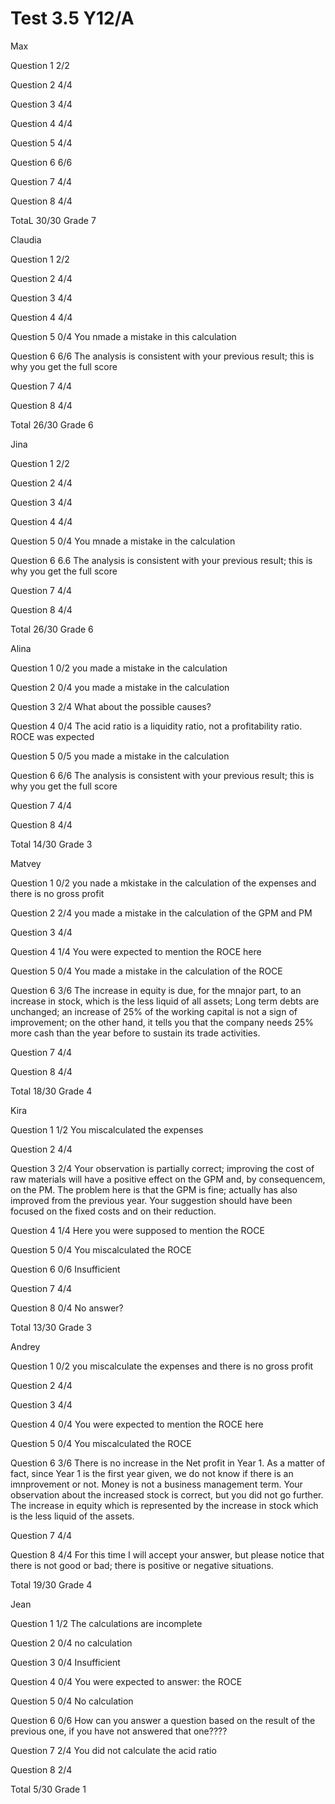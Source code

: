 # Test 3.5 Y12/A

Max

Question 1	2/2

Question 2	4/4

Question 3	4/4

Question 4	4/4

Question 5	4/4

Question 6	6/6

Question 7	4/4

Question 8	4/4

TotaL		30/30 Grade 7

Claudia

Question 1	2/2

Question 2	4/4

Question 3	4/4

Question 4	4/4

Question 5	0/4
		You nmade a mistake in this calculation

Question 6	6/6
		The analysis is consistent with your previous result; this is why you get the full score

Question 7	4/4

Question 8	4/4

Total		26/30 Grade 6

Jina

Question 1	2/2

Question 2	4/4

Question 3	4/4

Question 4	4/4

Question 5	0/4
		You mnade a mistake in the calculation

Question 6	6.6
		The analysis is consistent with your previous result; this is why you get the full score

Question 7	4/4

Question 8	4/4

Total 		26/30 Grade 6

Alina

Question 1	0/2
		you made a mistake in the calculation

Question 2	0/4
		you made a mistake in the calculation

Question 3	2/4
		What about the possible causes?

Question 4	0/4
		The acid ratio is a liquidity ratio, not a profitability ratio. ROCE was expected

Question 5	0/5
		you made a mistake in the calculation

Question 6	6/6
		The analysis is consistent with your previous result; this is why you get the full score

Question 7	4/4

Question 8	4/4

Total 		14/30 Grade 3

Matvey

Question 1	0/2
		you nade a mkistake in the calculation of the expenses and there is no gross profit

Question 2	2/4
		you made a mistake in the calculation of the GPM and PM

Question 3	4/4

Question 4	1/4
		You were expected to mention the ROCE here

Question 5	0/4
		You made a mistake in the calculation of the ROCE

Question 6	3/6
		The increase in equity is due, for the mnajor part, to an increase in stock, which is the less liquid of all assets;
		Long term debts are unchanged; an increase of 25% of the working capital is not a sign of improvement; on the other hand,
		it tells you that the company needs 25% more cash than the year before to sustain its trade activities.

Question 7	4/4

Question 8	4/4

Total		18/30 Grade 4

Kira

Question 1	1/2
		You miscalculated the expenses

Question 2	4/4

Question 3	2/4
		Your observation is partially correct; improving the cost of raw materials will have a positive effect on the GPM and, by
		consequencem, on the PM. The problem here is that the GPM is fine; actually has also improved from the previous year.
		Your suggestion should have been focused on the fixed costs and on their reduction.

Question 4	1/4
		Here you were supposed to mention the ROCE

Question 5	0/4
		You miscalculated the ROCE

Question 6	0/6
		Insufficient

Question 7	4/4

Question 8	0/4
		No answer?

Total 		13/30 Grade 3

Andrey

Question 1	0/2
		you miscalculate the expenses and there is no gross profit

Question 2	4/4

Question 3	4/4

Question 4	0/4
		You were expected to mention the ROCE here

Question 5	0/4
		You miscalculated the ROCE

Question 6	3/6
		There is no increase in the Net profit in Year 1. As a matter of fact, since Year 1 is the first year given, we do not
		know if there is an imnprovement or not.
		Money is not a business management term. Your observation about the increased stock is correct, but you did not go further.
		The increase in equity which is represented by the increase in stock which is the less liquid of the assets.

Question 7	4/4

Question 8	4/4
		For this time I will accept your answer, but please notice that there is not good or bad; there is positive or negative situations.

Total		19/30 Grade 4

Jean

Question 1	1/2
		The calculations are incomplete

Question 2	0/4
		no calculation

Question 3	0/4
		Insufficient

Question 4	0/4
		You were expected to answer: the ROCE

Question 5	0/4
		No calculation

Question 6	0/6
		How can you answer a question based on the result of the previous one, if you have not answered that one????

Question 7	2/4
		You did not calculate the acid ratio

Question 8 	2/4

Total		5/30 Grade 1
